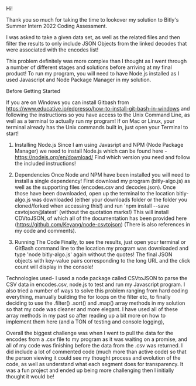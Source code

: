 Hi!

Thank you so much for taking the time to lookover my solution to Bitly's Summer Intern 2022 Coding Assessment.

I was asked to take a given data set, as well as the related files and then filter the results to only include JSON Objects from the linked decodes that were associated with the encodes list!

This problem definitely was more complex than I thought as I went through a number of different stages and solutions before arriving at my final product! To run my program, you will need to have Node.js installed as I used Javascript and Node Package Manager in my solution.




Before Getting Started

If you are on Windows you can install Gitbash from https://www.educative.io/edpresso/how-to-install-git-bash-in-windows and following the instructions so you have access to the Unix Command Line, as well as a terminal to actually run my program!
If on Mac or Linux, your terminal already has the Unix commands built in, just open your Terminal to start!




1) Installing Node.js
Since I am using Javasript and NPM (Node Package Manager) we need to install Node.js which can be found here - https://nodejs.org/en/download/
Find which version you need and follow the included instructions!

2) Dependencies
Once Node and NPM have been installed you will need to install a single dependency! First download my program (bitly-algo.js) as well as the supporting files (encodes.csv and decodes.json). Once those have been downloaded, open up the terminal to the location bitly-algo.js was downloaded (either your downloads folder or the folder you cloned/forked when accessing this!) and run 'npm install --save csvtojson@latest' (without the quotation marks!) This will install CDVtoJSON, of which all of the documentation has been provided here (https://github.com/Keyang/node-csvtojson) (There is also references in my code and comments).

3) Running The Code
Finally, to see the results, just open your terminal or GitBash command line to the location my program was downloaded and type 'node bitly-algo.js' again without the quotes!
The final JSON objects with key-value pairs corresponding to the long URL and the click count will display in the console!



Technologies used- I used a node package called CSVtoJSON to parse the CSV data in encodes.csv, node.js to test and run my Javascript program. I also tried a number of ways to solve this problem ranging from hard coding everything, manually building the for loops on the filter etc, to finally deciding to use the .filter() .sort() and .map() array methods in my solution so that my code was cleaner and more elegant. I have used all of these array methods in my past so after reading up a bit more on how to implement them here (and a TON of testing and console logging),

Overall the biggest challenge was when I went to pull the data for the encodes from a .csv file to my program as it was waiting on a promise, and all of my code was finishing before the data from the .csv was returned. I did include a lot of commented code (much more than active code) so that the person viewing it could see my thought process and evolution of the code, as well as understand what each segment does for transparency. It was a fun project and ended up being more challenging then I initially thought it would be!
